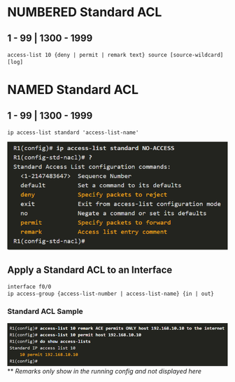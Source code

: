 # NUMBERED Standard ACL

## 1 - 99 | 1300 - 1999

```
access-list 10 {deny | permit | remark text} source [source-wildcard] [log]
```

# NAMED Standard ACL

## 1 - 99 | 1300 - 1999

```
ip access-list standard 'access-list-name'
```

![ACL1](/Images/ACL1.png)

## Apply a Standard ACL to an Interface

```
interface f0/0
ip access-group {access-list-number | access-list-name} {in | out}
```

### Standard ACL Sample

![ACL2](Images/ACL2.png)
\*\* _Remarks only show in the running config and not displayed here_
